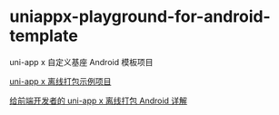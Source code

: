 # uniappx-playground-for-android-template

uni-app x 自定义基座 Android 模板项目

[uni-app x 离线打包示例项目](https://github.com/guodongAndroid/uniappx-offline-demo)

[给前端开发者的 uni-app x 离线打包 Android 详解](https://book.sunxiaodou.com/SourceCodeAnalysis/uni-app-x/0.uni-app-x-offline-packging-for-android.html)
